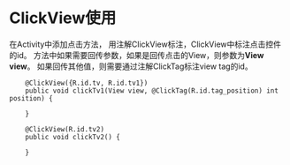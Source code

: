 # ClickView使用

在Activity中添加点击方法，
用注解ClickView标注，ClickView中标注点击控件的id。
方法中如果需要回传参数，如果是回传点击的View，则参数为**View view**。
如果回传其他值，则需要通过注解ClickTag标注view tag的id。

```
    @ClickView({R.id.tv, R.id.tv1})
    public void clickTv1(View view, @ClickTag(R.id.tag_position) int position) {

    }

    @ClickView(R.id.tv2)
    public void clickTv2() {

    }
```

